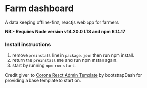 # Farm dashboard

A data keeping offline-first, reactjs web app for farmers.<br/>

**NB:- Requires Node version v14.20.0 LTS and npm 6.14.17**

### Install instructions
1. remove `preinstall` line in `package.json` then run npm install.
2. return the `preinstall` line and run npm install again.
3. start by running `npm run start`.


Credit given to [Corona React Admin Template](https://github.com/BootstrapDash/corona-react-free-admin-template)
by bootstrapDash for providing a base template to start on.
